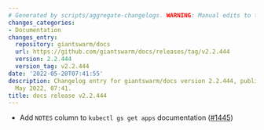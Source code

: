 ```yaml
---
# Generated by scripts/aggregate-changelogs. WARNING: Manual edits to this files will be overwritten.
changes_categories:
- Documentation
changes_entry:
  repository: giantswarm/docs
  url: https://github.com/giantswarm/docs/releases/tag/v2.2.444
  version: 2.2.444
  version_tag: v2.2.444
date: '2022-05-20T07:41:55'
description: Changelog entry for giantswarm/docs version 2.2.444, published on 20
  May 2022, 07:41.
title: docs release v2.2.444
---
```


- Add `NOTES` column to `kubectl gs get apps` documentation ([#1445](https://github.com/giantswarm/docs/pull/1445))
